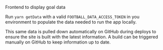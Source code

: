 Frontend to display goal data

Run `yarn getData` with a valid `FOOTBALL_DATA_ACCESS_TOKEN` in you
environment to populate the data needed to run the app locally.

This same data is pulled down automatically on GitHub during deploys to ensure
the site is built with the latest information. A build can be triggered manually
on GitHub to keep information up to date.
